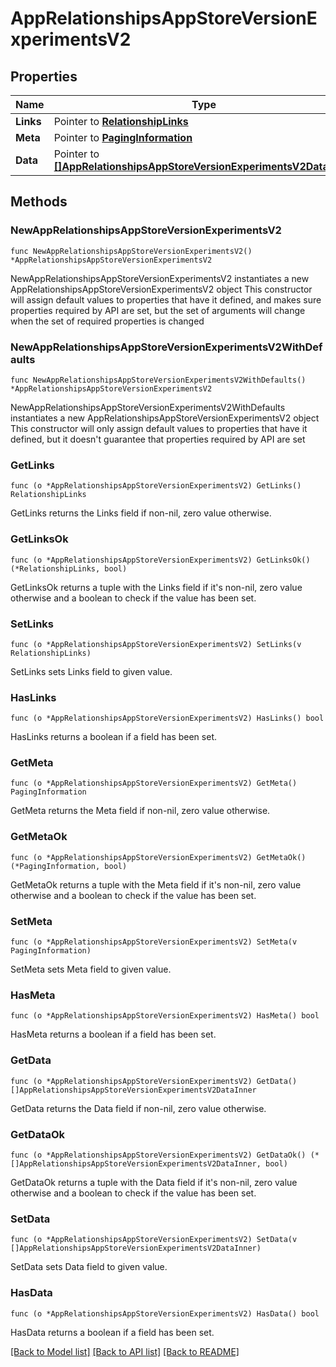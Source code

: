 # AppRelationshipsAppStoreVersionExperimentsV2

## Properties

Name | Type | Description | Notes
------------ | ------------- | ------------- | -------------
**Links** | Pointer to [**RelationshipLinks**](RelationshipLinks.md) |  | [optional] 
**Meta** | Pointer to [**PagingInformation**](PagingInformation.md) |  | [optional] 
**Data** | Pointer to [**[]AppRelationshipsAppStoreVersionExperimentsV2DataInner**](AppRelationshipsAppStoreVersionExperimentsV2DataInner.md) |  | [optional] 

## Methods

### NewAppRelationshipsAppStoreVersionExperimentsV2

`func NewAppRelationshipsAppStoreVersionExperimentsV2() *AppRelationshipsAppStoreVersionExperimentsV2`

NewAppRelationshipsAppStoreVersionExperimentsV2 instantiates a new AppRelationshipsAppStoreVersionExperimentsV2 object
This constructor will assign default values to properties that have it defined,
and makes sure properties required by API are set, but the set of arguments
will change when the set of required properties is changed

### NewAppRelationshipsAppStoreVersionExperimentsV2WithDefaults

`func NewAppRelationshipsAppStoreVersionExperimentsV2WithDefaults() *AppRelationshipsAppStoreVersionExperimentsV2`

NewAppRelationshipsAppStoreVersionExperimentsV2WithDefaults instantiates a new AppRelationshipsAppStoreVersionExperimentsV2 object
This constructor will only assign default values to properties that have it defined,
but it doesn't guarantee that properties required by API are set

### GetLinks

`func (o *AppRelationshipsAppStoreVersionExperimentsV2) GetLinks() RelationshipLinks`

GetLinks returns the Links field if non-nil, zero value otherwise.

### GetLinksOk

`func (o *AppRelationshipsAppStoreVersionExperimentsV2) GetLinksOk() (*RelationshipLinks, bool)`

GetLinksOk returns a tuple with the Links field if it's non-nil, zero value otherwise
and a boolean to check if the value has been set.

### SetLinks

`func (o *AppRelationshipsAppStoreVersionExperimentsV2) SetLinks(v RelationshipLinks)`

SetLinks sets Links field to given value.

### HasLinks

`func (o *AppRelationshipsAppStoreVersionExperimentsV2) HasLinks() bool`

HasLinks returns a boolean if a field has been set.

### GetMeta

`func (o *AppRelationshipsAppStoreVersionExperimentsV2) GetMeta() PagingInformation`

GetMeta returns the Meta field if non-nil, zero value otherwise.

### GetMetaOk

`func (o *AppRelationshipsAppStoreVersionExperimentsV2) GetMetaOk() (*PagingInformation, bool)`

GetMetaOk returns a tuple with the Meta field if it's non-nil, zero value otherwise
and a boolean to check if the value has been set.

### SetMeta

`func (o *AppRelationshipsAppStoreVersionExperimentsV2) SetMeta(v PagingInformation)`

SetMeta sets Meta field to given value.

### HasMeta

`func (o *AppRelationshipsAppStoreVersionExperimentsV2) HasMeta() bool`

HasMeta returns a boolean if a field has been set.

### GetData

`func (o *AppRelationshipsAppStoreVersionExperimentsV2) GetData() []AppRelationshipsAppStoreVersionExperimentsV2DataInner`

GetData returns the Data field if non-nil, zero value otherwise.

### GetDataOk

`func (o *AppRelationshipsAppStoreVersionExperimentsV2) GetDataOk() (*[]AppRelationshipsAppStoreVersionExperimentsV2DataInner, bool)`

GetDataOk returns a tuple with the Data field if it's non-nil, zero value otherwise
and a boolean to check if the value has been set.

### SetData

`func (o *AppRelationshipsAppStoreVersionExperimentsV2) SetData(v []AppRelationshipsAppStoreVersionExperimentsV2DataInner)`

SetData sets Data field to given value.

### HasData

`func (o *AppRelationshipsAppStoreVersionExperimentsV2) HasData() bool`

HasData returns a boolean if a field has been set.


[[Back to Model list]](../README.md#documentation-for-models) [[Back to API list]](../README.md#documentation-for-api-endpoints) [[Back to README]](../README.md)


